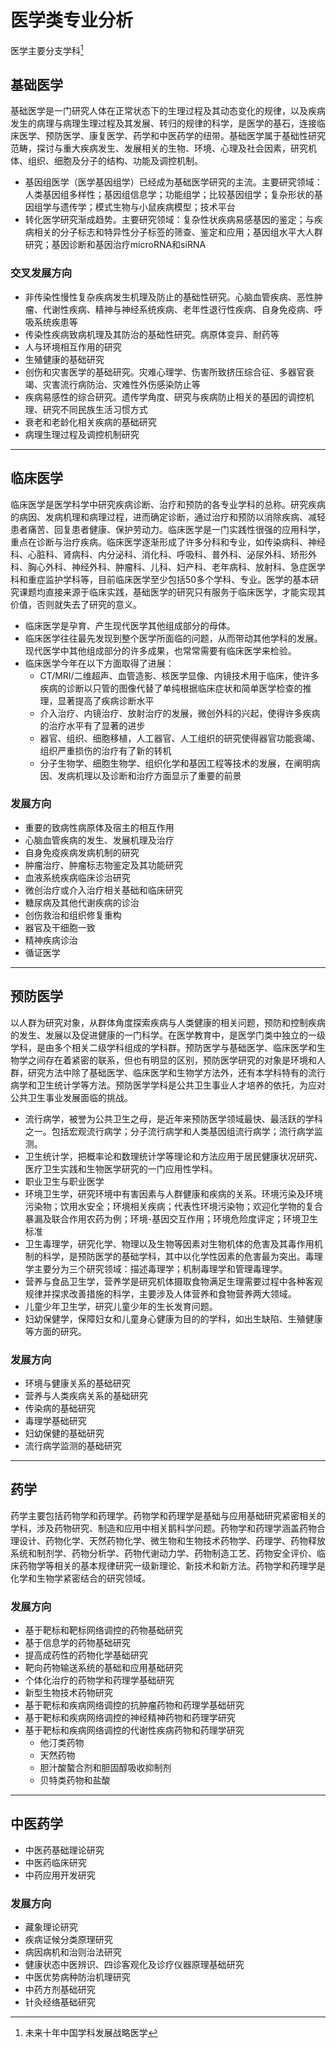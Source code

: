 # 医学类专业分析

医学主要分支学科[^1]

## 基础医学

基础医学是一门研究人体在正常状态下的生理过程及其动态变化的规律，以及疾病发生的病理与病理生理过程及其发展、转归的规律的科学，是医学的基石，连接临床医学、预防医学、康复医学、药学和中医药学的纽带。基础医学属于基础性研究范畴，探讨与重大疾病发生、发展相关的生物、环境、心理及社会因素，研究机体、组织、细胞及分子的结构、功能及调控机制。

* 基因组医学（医学基因组学）已经成为基础医学研究的主流。主要研究领域：人类基因组多样性；基因组信息学；功能组学；比较基因组学；复杂形状的基因组学与遗传学；模式生物与小鼠疾病模型；技术平台
* 转化医学研究渐成趋势。主要研究领域：复杂性状疾病易感基因的鉴定；与疾病相关的分子标志和特异性分子标签的筛查、鉴定和应用；基因组水平大人群研究；基因诊断和基因治疗microRNA和siRNA

### 交叉发展方向

* 非传染性慢性复杂疾病发生机理及防止的基础性研究。心脑血管疾病、恶性肿瘤、代谢性疾病、精神与神经系统疾病、老年性退行性疾病、自身免疫病、呼吸系统疾患等
* 传染性疾病致病机理及其防治的基础性研究。病原体变异、耐药等
* 人与环境相互作用的研究
* 生殖健康的基础研究
* 创伤和灾害医学的基础研究。灾难心理学、伤害所致挤压综合征、多器官衰竭、灾害流行病防治、灾难性外伤感染防止等
* 疾病易感性的综合研究。遗传学角度、研究与疾病防止相关的基因的调控机理、研究不同民族生活习惯方式
* 衰老和老龄化相关疾病的基础研究
* 病理生理过程及调控机制研究

---

## 临床医学

临床医学是医学科学中研究疾病诊断、治疗和预防的各专业学科的总称。研究疾病的病因、发病机理和病理过程，进而确定诊断，通过治疗和预防以消除疾病、减轻患者痛苦、回复患者健康、保护劳动力。临床医学是一门实践性很强的应用科学，重点在诊断与治疗疾病。临床医学逐渐形成了许多分科和专业，如传染病科、神经科、心脏科、肾病科、内分泌科、消化科、呼吸科、普外科、泌尿外科、矫形外科、胸心外科、神经外科、肿瘤科、儿科、妇产科、老年病科、放射科、急症医学科和重症监护学科等，目前临床医学至少包括50多个学科、专业。医学的基本研究课题均直接来源于临床实践，基础医学的研究只有服务于临床医学，才能实现其价值，否则就失去了研究的意义。

* 临床医学是孕育、产生现代医学其他组成部分的母体。
* 临床医学往往最先发现到整个医学所面临的问题，从而带动其他学科的发展。现代医学中其他组成部分的许多成果，也常常需要有临床医学来检验。
* 临床医学今年在以下方面取得了进展：
  * CT/MRI/二维超声、血管造影、核医学显像、内镜技术用于临床，使许多疾病的诊断以只管的图像代替了单纯根据临床症状和简单医学检查的推理，显著提高了疾病诊断水平
  * 介入治疗、内镜治疗、放射治疗的发展，微创外科的兴起，使得许多疾病的治疗水平有了显著的进步
  * 器官、组织、细胞移植，人工器官、人工组织的研究使得器官功能衰竭、组织严重损伤的治疗有了新的转机
  * 分子生物学、细胞生物学、组织化学和基因工程等技术的发展，在阐明病因、发病机理以及诊断和治疗方面显示了重要的前景
  
### 发展方向

* 重要的致病性病原体及宿主的相互作用
* 心脑血管疾病的发生、发展机理及治疗
* 自身免疫疾病发病机制的研究
* 肿瘤治疗、肿瘤标志物鉴定及其功能研究
* 血液系统疾病临床诊治研究
* 微创治疗或介入治疗相关基础和临床研究
* 糖尿病及其他代谢疾病的诊治
* 创伤救治和组织修复重构
* 器官及干细胞一致
* 精神疾病诊治
* 循证医学

---

## 预防医学

以人群为研究对象，从群体角度探索疾病与人类健康的相关问题，预防和控制疾病的发生、发展以及促进健康的一门科学。在医学教育中，是医学门类中独立的一级学科，是由多个相关二级学科组成的学科群。预防医学与基础医学、临床医学和生物学之间存在着紧密的联系，但也有明显的区别，预防医学研究的对象是环境和人群，研究方法中除了基础医学、临床医学和生物学方法外，还有本学科特有的流行病学和卫生统计学等方法。预防医学学科是公共卫生事业人才培养的依托，为应对公共卫生事业发展面临的挑战。

* 流行病学，被誉为公共卫生之母，是近年来预防医学领域最快、最活跃的学科之一。包括宏观流行病学；分子流行病学和人类基因组流行病学；流行病学监测。
* 卫生统计学，把概率论和数理统计学等理论和方法应用于居民健康状况研究、医疗卫生实践和生物医学研究的一门应用性学科。
* 职业卫生与职业医学
* 环境卫生学，研究环境中有害因素与人群健康和疾病的关系。环境污染及环境污染物；饮用水安全；环境相关疾病；代表性环境污染物；欢迎化学物的复合暴漏及联合作用农药为例；环境-基因交互作用；环境危险度评定；环境卫生标准
* 卫生毒理学，研究化学、物理以及生物等因素对生物机体的危害及其毒作用机制的科学，是预防医学的基础学科，其中以化学性因素的危害最为突出。毒理学主要分为三个研究领域：描述毒理学；机制毒理学和管理毒理学。
* 营养与食品卫生学，营养学是研究机体摄取食物满足生理需要过程中各种客观规律并探求改善措施的科学，主要涉及人体营养和食物营养两大领域。
* 儿童少年卫生学，研究儿童少年的生长发育问题。
* 妇幼保健学，保障妇女和儿童身心健康为目的的学科，如出生缺陷、生殖健康等方面的研究。

### 发展方向

* 环境与健康关系的基础研究
* 营养与人类疾病关系的基础研究
* 传染病的基础研究
* 毒理学基础研究
* 妇幼保健的基础研究
* 流行病学监测的基础研究

---

## 药学

药学主要包括药物学和药理学。药物学和药理学是基础与应用基础研究紧密相关的学科，涉及药物研究、制造和应用中相关鹅科学问题。药物学和药理学涵盖药物合理设计、药物化学、天然药物化学、微生物和生物技术药物学、药理学、药物释放系统和制剂学、药物分析学、药物代谢动力学、药物制造工艺、药物安全评价、临床药物学等相关的基本规律研究一级新理论、新技术和新方法。药物学和药理学是化学和生物学紧密结合的研究领域。

### 发展方向

* 基于靶标和靶标网络调控的药物基础研究
* 基于信息学的药物基础研究
* 提高成药性的药物化学基础研究
* 靶向药物输送系统的基础和应用基础研究
* 个体化治疗的药物学和药理学基础研究
* 新型生物技术药物研究
* 基于靶标和疾病网络调控的抗肿瘤药物和药理学基础研究
* 基于靶标和疾病网络调控的神经精神药物和药理学研究
* 基于靶标和疾病网络调控的代谢性疾病药物和药理学研究
  * 他汀类药物
  * 天然药物
  * 胆汁酸螯合剂和胆固醇吸收抑制剂
  * 贝特类药物和盐酸

---

## 中医药学

* 中医药基础理论研究
* 中医药临床研究
* 中药应用开发研究

### 发展方向

* 藏象理论研究
* 疾病证候分类原理研究
* 病因病机和治则治法研究
* 健康状态中医辨识、四诊客观化及诊疗仪器原理基础研究
* 中医优势病种防治机理研究
* 中药方剂基础研究
* 针灸经络基础研究

[^1]: 未来十年中国学科发展战略医学
